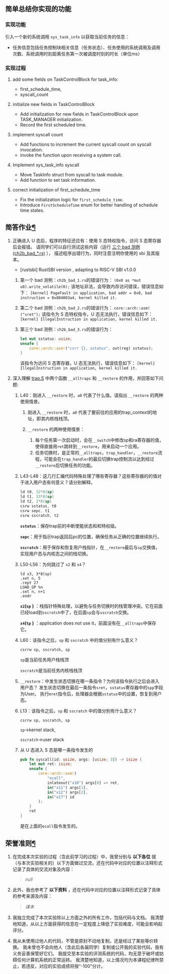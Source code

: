 ## 简单总结你实现的功能

### 实现功能

引入一个新的系统调用 `sys_task_info` 以获取当前任务的信息：

* 任务信息包括任务控制块相关信息（任务状态）、任务使用的系统调用及调用次数、系统调用时刻距离任务第一次被调度时刻的时长（单位ms）

### 实现过程

1. add some fields on TaskControlBlock for task\_info:

    * first\_schedule\_time,
    * syscall\_count
2. initialize new fields in TaskControlBlock

    * Add initialization for new fields in TaskControlBlock upon TASK\_MANAGER initialization.
    * Record the first scheduled time.
3. implement syscall count

    * Add functions to increment the current syscall count on syscall invocation.
    * invoke the function upon receiving a system call.
4. Implement sys\_task\_info syscall

    * Move TaskInfo struct from syscall to task module.
    * Add function to set task information.
5. correct initialization of first\_schedule\_time

    * Fix the initialization logic for `first_schedule_time`.
    * Introduce `FirstScheduleTime` enum for better handling of schedule time states.

## 简答作业[¶](https://learningos.cn/rCore-Camp-Guide-2024A/chapter3/5exercise.html#id4)

1. 正确进入 U 态后，程序的特征还应有：使用 S 态特权指令，访问 S 态寄存器后会报错。 请同学们可以自行测试这些内容（运行 [三个 bad 测例 (ch2b_bad_*.rs)](https://github.com/LearningOS/rCore-Tutorial-Test-2024A/tree/master/src/bin) ）， 描述程序出错行为，同时注意注明你使用的 sbi 及其版本。

    * [rustsbi] RustSBI version , adapting to RISC-V SBI v1.0.0

    1. 第一个 bad 测例：`ch2b_bad_1.rs`的错误行为： `(0x0 as *mut u8).write_volatile(0);`
        该地址非法，会导致内存访问错误，错误信息如下： `[kernel] PageFault in application, bad addr = 0x0, bad instruction = 0x804003a4, kernel killed it.`
    2. 第二个 bad 测例：`ch2b_bad_2.rs`的错误行为： `core::arch::asm!("sret");`
        该指令为 S 态特权指令，U 态无法执行，错误信息如下： `[kernel] IllegalInstruction in application, kernel killed it.`
    3. 第三个 bad 测例：`ch2b_bad_3.rs`的错误行为：

        ```rust
        let mut sstatus: usize;
        unsafe { 
            core::arch::asm!("csrr {}, sstatus", out(reg) sstatus); 
        }
        ```

        该指令为访问 S 态寄存器，U 态无法执行，错误信息如下： `[kernel] IllegalInstruction in application, kernel killed it.`
2. 深入理解 [trap.S](https://github.com/LearningOS/rCore-Camp-Code-2024A/blob/ch3/os/src/trap/trap.S) 中两个函数 `__alltraps` 和 `__restore` 的作用，并回答如下问题:

    1. L40：刚进入 `__restore` 时，`a0` 代表了什么值。请指出 `__restore` 的两种使用情景。

        1. 刚进入 `__restore` 时，`a0` 代表了要前往的应用的trap\_context的地址，即其内核栈栈顶。
        2. `__restore` 的两种使用情景：

            1. 每个任务第一次启动时，会在`__switch`中修改sp和ra寄存器的值，使得直接用`ret`跳转到`__restore`，用来启动一个应用。
            2. 任务切换时，是正常的`__alltraps`，`trap_handler`，`__restore`流程，可能会在`trap_handler`的最后切换trap控制流以达到经过`__restore`后切换任务的功能。
    2. L43-L48：这几行汇编代码特殊处理了哪些寄存器？这些寄存器的的值对于进入用户态有何意义？请分别解释。

        ```asm
        ld t0, 32*8(sp)
        ld t1, 33*8(sp)
        ld t2, 2*8(sp)
        csrw sstatus, t0
        csrw sepc, t1
        csrw sscratch, t2 
        ```

        **​`sstatus`​**：保存trap前的中断使能状态和和特权级。

        **​`sepc`​**：用于指示trap返回后pc的位置，确保任务从正确的位置继续执行。

        **​`sscratch`​**：用于保存和恢复用户栈指针，在`__restore`最后与`sp`交换值，实现用户态与内核态之间的栈切换。
    3. L50-L56：为何跳过了 `x2` 和 `x4`？

        ```assembly
        ld x3, 3*8(sp)
        .set n, 5
        .rept 27
        LOAD_GP %n
        .set n, n+1
        .endr
        ```

        **​`x2`​**  **(**​**​`sp`​**​ **)** ：栈指针特殊处理，以避免与任务切换时的栈管理冲突。它在前面已经load到`sscratch`中了，在后面`sp`会与`sscratch`交换。

        **​`x4`​**  **(**​**​`tp`​**​ **)** ：application does not use it，前面没有在`__alltraps`中保存它。
    4. L60：该指令之后，`sp` 和 `sscratch` 中的值分别有什么意义？

        ```
        csrrw sp, sscratch, sp
        ```

        `sp`是当前任务用户栈栈顶

        `sscratch`是当前任务内核栈栈顶
    5. `__restore`：中发生状态切换在哪一条指令？为何该指令执行之后会进入用户态？
        发生状态切换在最后一条指令`sret`，`sstatus`寄存器中的`spp`字段为User。
        执行`mret`指令后，处理器会根据`sstatus`中的设置，恢复到用户态。
    6. L13：该指令之后，`sp` 和 `sscratch` 中的值分别有什么意义？

        ```
        csrrw sp, sscratch, sp
        ```

        `sp`-\>kernel stack,

        `sscratch`-\>user stack
    7. 从 U 态进入 S 态是哪一条指令发生的

        ```rust
        pub fn syscall(id: usize, args: [usize; 3]) -> isize {
            let mut ret: isize;
            unsafe {
                core::arch::asm!(
                    "ecall",
                    inlateout("x10") args[0] => ret,
                    in("x11") args[1],
                    in("x12") args[2],
                    in("x17") id
                );
            }
            ret
        }
        ```

        是在上面的`ecall`指令发生的。

## **荣誉准则**​[¶](https://learningos.cn/rCore-Camp-Guide-2024A/honorcode.html#id1)

1. 在完成本次实验的过程（含此前学习的过程）中，我曾分别与 **以下各位** 就（与本次实验相关的）以下方面做过交流，还在代码中对应的位置以注释形式记录了具体的交流对象及内容：

    > *null*
    >
2. 此外，我也参考了 **以下资料** ，还在代码中对应的位置以注释形式记录了具体的参考来源及内容：

    > *课本*
    >
3. 我独立完成了本次实验除以上方面之外的所有工作，包括代码与文档。 我清楚地知道，从以上方面获得的信息在一定程度上降低了实验难度，可能会影响起评分。
4. 我从未使用过他人的代码，不管是原封不动地复制，还是经过了某些等价转换。 我未曾也不会向他人（含此后各届同学）复制或公开我的实验代码，我有义务妥善保管好它们。 我提交至本实验的评测系统的代码，均无意于破坏或妨碍任何计算机系统的正常运转。 我清楚地知道，以上情况均为本课程纪律所禁止，若违反，对应的实验成绩将按“-100”分计。